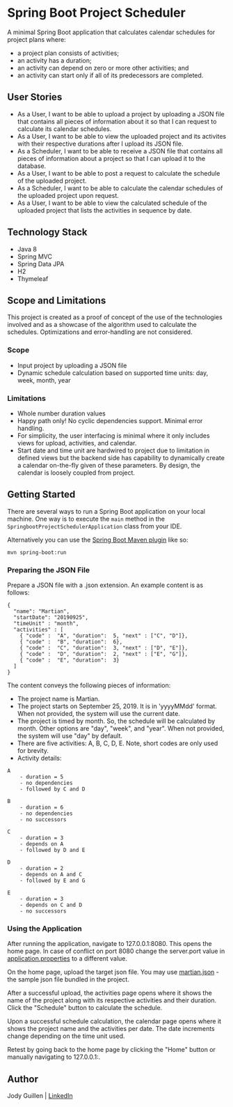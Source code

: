 # Spring Boot Project Scheduler

A minimal Spring Boot application that calculates calendar schedules for project plans where:
* a project plan consists of activities;
* an activity has a duration;
* an activity can depend on zero or more other activities; and
* an activity can start only if all of its predecessors are completed.


## User Stories
* As a User, I want to be able to upload a project by uploading a JSON file that contains all pieces of information about it so that I can request to calculate its calendar schedules.
* As a User, I want to be able to view the uploaded project and its activites with their respective durations after I upload its JSON file.
* As a Scheduler, I want to be able to receive a JSON file that contains all pieces of information about a project so that I can upload it to the database.
* As a User, I want to be able to post a request to calculate the schedule of the uploaded project.
* As a Scheduler, I want to be able to calculate the calendar schedules of the uploaded project upon request.
* As a User, I want to be able to view the calculated schedule of the uploaded project that lists the activities in sequence by date.

## Technology Stack
- Java 8
- Spring MVC
- Spring Data JPA
- H2
- Thymeleaf

## Scope and Limitations
This project is created as a proof of concept of the use of the technologies involved and as a showcase of the algorithm used to calculate the schedules. Optimizations and error-handling are not considered.

### Scope
- Input project by uploading a JSON file
- Dynamic schedule calculation based on supported time units: day, week, month, year


### Limitations
- Whole number duration values
- Happy path only! No cyclic dependencies support. Minimal error handling.
- For simplicity, the user interfacing is minimal where it only includes views for upload, activities, and calendar.
- Start date and time unit are hardwired to project due to limitation in defined views but the backend side has capability to dynamically create a calendar on-the-fly given of these parameters. By design, the calendar is loosely coupled from project.


## Getting Started

There are several ways to run a Spring Boot application on your local machine. One way is to execute the `main` method in the `SpringbootProjectSchedulerApplication` class from your IDE.

Alternatively you can use the [Spring Boot Maven plugin](https://docs.spring.io/spring-boot/docs/current/reference/html/build-tool-plugins-maven-plugin.html) like so:

```shell
mvn spring-boot:run
```

### Preparing the JSON File

Prepare a JSON file with a .json extension. An example content is as follows:

```
{
  "name": "Martian",
  "startDate": "20190925",
  "timeUnit" : "month",
  "activities" : [
    { "code" :  "A", "duration":  5, "next" : ["C", "D"]},
    { "code" :  "B", "duration":  6},
    { "code" :  "C", "duration":  3, "next" : ["D", "E"]},
    { "code" :  "D", "duration":  2, "next" : ["E", "G"]},
    { "code" :  "E", "duration":  3}
  ]
}
```

The content conveys the following pieces of information:
* The project name is Martian.
* The project starts on September 25, 2019. It is in 'yyyyMMdd' format. When not provided, the system will use the current date.
* The project is timed by month. So, the schedule will be calculated by month. Other options are "day", "week", and "year". When not provided, the system will use "day" by default.
* There are five activities: A, B, C, D, E. Note, short codes are only used for brevity.
* Activity details:
```
A
	- duration = 5
	- no dependencies
	- followed by C and D
	
B
	- duration = 6
	- no dependencies
	- no successors

C
	- duration = 3
	- depends on A
	- followed by D and E

D
	- duration = 2
	- depends on A and C
	- followed by E and G	

E
	- duration = 3
	- depends on C and D
	- no successors
```

### Using the Application

After running the application, navigate to 127.0.0.1:8080. This opens the home page. In case of conflict on port 8080 change the server.port value in [application.properties](https://github.com/jodyguillen/springboot-project-scheduler/blob/springboot-project-scheduler-v2/src/main/resources/application.properties) to a different value.

On the home page, upload the target json file. You may use [martian.json](https://github.com/jodyguillen/springboot-project-scheduler/blob/springboot-project-scheduler-v2/src/main/resources/json/martian.json) - the sample json file bundled in the project. 

After a successful upload, the activities page opens where it shows the name of the project along with its respective activities and their duration. Click the "Schedule" button to calculate the schedule. 

Upon a successful schedule calculation, the calendar page opens where it shows the project name and the activities per date. The date increments change depending on the time unit used.

Retest by going back to the home page by clicking the "Home" button or manually navigating to 127.0.0.1:<port>.


## Author
Jody Guillen | [LinkedIn](https://www.linkedin.com/in/jodelyn-guillen-mscs-89b46b110/)